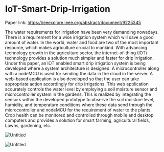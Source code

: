 # IoT-Smart-Drip-Irrigation

Paper link: https://ieeexplore.ieee.org/abstract/document/9225345


The water requirements for irrigation have
been very demanding nowadays. There is a requirement
for a wise irrigation system which will save a good
amount of water. In the world, water and food are two of
the most important resource, which makes agriculture
crucial to mankind. With advancing technology growth in
the agriculture sector, the internet-of-thing (IOT)
technology provides a solution much simpler and faster
for drip irrigation. Under this paper, an IOT enabled smart
drip irrigation system is being developed where a system
architecture is designed. A microcontroller along with a
nodeMCU is used for sending the data in the cloud in the
server. A web-based application is also developed so that
the user can take appropriate action accordingly for drip
irrigations. This web application accurately controls the
water level by employing a soil moisture sensor and
microcontroller system in the gardens. This is realized by
integrating the sensors within the developed prototype to
observe the soil moisture level, humidity, and temperature
conditions where these data send through the microcontroller and nodeMCU for the requirement of water to
the plants. Crop health can be monitored and controlled
through mobile and desktop computers and provides a
solution for smart farming, agricultural fields, Lawns,
gardening, etc.


![Untitled](https://user-images.githubusercontent.com/1689639/162992974-1257d84e-54a4-453f-8190-94a98cb0da5f.png)


![Untitled](https://user-images.githubusercontent.com/1689639/162993139-7609e0cd-556f-4d4e-9f6d-1ffbef54a314.png)
